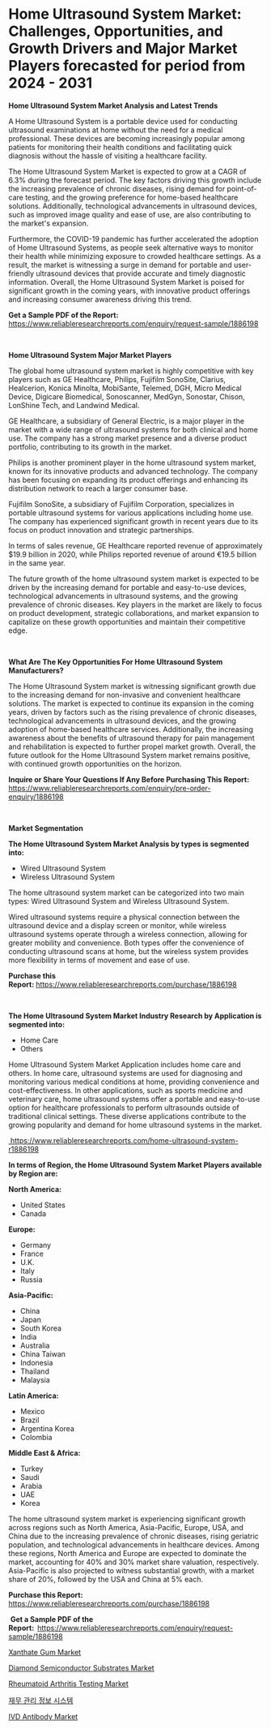 <p><h1>Home Ultrasound System Market: Challenges, Opportunities, and Growth Drivers and Major Market Players forecasted for period from 2024 - 2031</h1></p><p><strong>Home Ultrasound System Market Analysis and Latest Trends</strong></p>
<p><p>A Home Ultrasound System is a portable device used for conducting ultrasound examinations at home without the need for a medical professional. These devices are becoming increasingly popular among patients for monitoring their health conditions and facilitating quick diagnosis without the hassle of visiting a healthcare facility.</p><p>The Home Ultrasound System Market is expected to grow at a CAGR of 6.3% during the forecast period. The key factors driving this growth include the increasing prevalence of chronic diseases, rising demand for point-of-care testing, and the growing preference for home-based healthcare solutions. Additionally, technological advancements in ultrasound devices, such as improved image quality and ease of use, are also contributing to the market's expansion.</p><p>Furthermore, the COVID-19 pandemic has further accelerated the adoption of Home Ultrasound Systems, as people seek alternative ways to monitor their health while minimizing exposure to crowded healthcare settings. As a result, the market is witnessing a surge in demand for portable and user-friendly ultrasound devices that provide accurate and timely diagnostic information. Overall, the Home Ultrasound System Market is poised for significant growth in the coming years, with innovative product offerings and increasing consumer awareness driving this trend.</p></p>
<p><strong>Get a Sample PDF of the Report:&nbsp;</strong> <a href="https://www.reliableresearchreports.com/enquiry/request-sample/1886198">https://www.reliableresearchreports.com/enquiry/request-sample/1886198</a></p>
<p>&nbsp;</p>
<p><strong>Home Ultrasound System Major Market Players</strong></p>
<p><p>The global home ultrasound system market is highly competitive with key players such as GE Healthcare, Philips, Fujifilm SonoSite, Clarius, Healcerion, Konica Minolta, MobiSante, Telemed, DGH, Micro Medical Device, Digicare Biomedical, Sonoscanner, MedGyn, Sonostar, Chison, LonShine Tech, and Landwind Medical.</p><p>GE Healthcare, a subsidiary of General Electric, is a major player in the market with a wide range of ultrasound systems for both clinical and home use. The company has a strong market presence and a diverse product portfolio, contributing to its growth in the market. </p><p>Philips is another prominent player in the home ultrasound system market, known for its innovative products and advanced technology. The company has been focusing on expanding its product offerings and enhancing its distribution network to reach a larger consumer base.</p><p>Fujifilm SonoSite, a subsidiary of Fujifilm Corporation, specializes in portable ultrasound systems for various applications including home use. The company has experienced significant growth in recent years due to its focus on product innovation and strategic partnerships.</p><p>In terms of sales revenue, GE Healthcare reported revenue of approximately $19.9 billion in 2020, while Philips reported revenue of around €19.5 billion in the same year.</p><p>The future growth of the home ultrasound system market is expected to be driven by the increasing demand for portable and easy-to-use devices, technological advancements in ultrasound systems, and the growing prevalence of chronic diseases. Key players in the market are likely to focus on product development, strategic collaborations, and market expansion to capitalize on these growth opportunities and maintain their competitive edge.</p></p>
<p>&nbsp;</p>
<p><strong>What Are The Key Opportunities For Home Ultrasound System Manufacturers?</strong></p>
<p><p>The Home Ultrasound System market is witnessing significant growth due to the increasing demand for non-invasive and convenient healthcare solutions. The market is expected to continue its expansion in the coming years, driven by factors such as the rising prevalence of chronic diseases, technological advancements in ultrasound devices, and the growing adoption of home-based healthcare services. Additionally, the increasing awareness about the benefits of ultrasound therapy for pain management and rehabilitation is expected to further propel market growth. Overall, the future outlook for the Home Ultrasound System market remains positive, with continued growth opportunities on the horizon.</p></p>
<p><strong>Inquire or Share Your Questions If Any Before Purchasing This Report:</strong> <a href="https://www.reliableresearchreports.com/enquiry/pre-order-enquiry/1886198">https://www.reliableresearchreports.com/enquiry/pre-order-enquiry/1886198</a></p>
<p>&nbsp;</p>
<p><strong>Market Segmentation</strong></p>
<p><strong>The Home Ultrasound System Market Analysis by types is segmented into:</strong></p>
<p><ul><li>Wired Ultrasound System</li><li>Wireless Ultrasound System</li></ul></p>
<p><p>The home ultrasound system market can be categorized into two main types: Wired Ultrasound System and Wireless Ultrasound System. </p><p>Wired ultrasound systems require a physical connection between the ultrasound device and a display screen or monitor, while wireless ultrasound systems operate through a wireless connection, allowing for greater mobility and convenience. Both types offer the convenience of conducting ultrasound scans at home, but the wireless system provides more flexibility in terms of movement and ease of use.</p></p>
<p><strong>Purchase this Report:&nbsp;</strong><a href="https://www.reliableresearchreports.com/purchase/1886198">https://www.reliableresearchreports.com/purchase/1886198</a></p>
<p>&nbsp;</p>
<p><strong>The Home Ultrasound System Market Industry Research by Application is segmented into:</strong></p>
<p><ul><li>Home Care</li><li>Others</li></ul></p>
<p><p>Home Ultrasound System Market Application includes home care and others. In home care, ultrasound systems are used for diagnosing and monitoring various medical conditions at home, providing convenience and cost-effectiveness. In other applications, such as sports medicine and veterinary care, home ultrasound systems offer a portable and easy-to-use option for healthcare professionals to perform ultrasounds outside of traditional clinical settings. These diverse applications contribute to the growing popularity and demand for home ultrasound systems in the market.</p></p>
<p><a href="https://www.reliableresearchreports.com/home-ultrasound-system-r1886198">&nbsp;https://www.reliableresearchreports.com/home-ultrasound-system-r1886198</a></p>
<p><strong>In terms of Region, the Home Ultrasound System Market Players available by Region are:</strong></p>
<p>
    <p> <strong> North America: </strong>
        <ul>
            <li>United States</li>
            <li>Canada</li>
        </ul>
        </p> 
    <p> <strong> Europe: </strong>
        <ul>
            <li>Germany</li>
            <li>France</li>
            <li>U.K.</li>
            <li>Italy</li>
            <li>Russia</li>
        </ul>
        </p> 
    <p> <strong> Asia-Pacific: </strong>
        <ul>
            <li>China</li>
            <li>Japan</li>
            <li>South Korea</li>
            <li>India</li>
            <li>Australia</li>
            <li>China Taiwan</li>
            <li>Indonesia</li>
            <li>Thailand</li>
            <li>Malaysia</li>
        </ul>
        </p> 
    <p> <strong> Latin America: </strong>
        <ul>
            <li>Mexico</li>
            <li>Brazil</li>
            <li>Argentina Korea</li>
            <li>Colombia</li>
        </ul>
        </p> 
    <p> <strong> Middle East & Africa: </strong>
        <ul>
            <li>Turkey</li>
            <li>Saudi</li>
            <li>Arabia</li>
            <li>UAE</li>
            <li>Korea</li>
        </ul>
    </p>
    </p>
<p><p>The home ultrasound system market is experiencing significant growth across regions such as North America, Asia-Pacific, Europe, USA, and China due to the increasing prevalence of chronic diseases, rising geriatric population, and technological advancements in healthcare devices. Among these regions, North America and Europe are expected to dominate the market, accounting for 40% and 30% market share valuation, respectively. Asia-Pacific is also projected to witness substantial growth, with a market share of 20%, followed by the USA and China at 5% each.</p></p>
<p><strong>Purchase this Report: </strong><a href="https://www.reliableresearchreports.com/purchase/1886198">https://www.reliableresearchreports.com/purchase/1886198</a></p>
<p>&nbsp;<strong>Get a Sample PDF of the Report:&nbsp;&nbsp;</strong><a href="https://www.reliableresearchreports.com/enquiry/request-sample/1886198">https://www.reliableresearchreports.com/enquiry/request-sample/1886198</a></p>
<p><strong></strong></p>
<p><p><a href="https://www.linkedin.com/pulse/xanthate-gum-market-size-segmentation-trends-growth-analysis-qezfe?trackingId=fnPXd8uMTGilg2DIHaF9%2FA%3D%3D">Xanthate Gum Market</a></p><p><a href="https://medium.com/@keith.brown8975/diamond-semiconductor-substrates-market-outlook-complete-industry-analysis-2024-to-2031-a8ceb080464d">Diamond Semiconductor Substrates Market</a></p><p><a href="https://github.com/philipWlf74/Market-Research-Report-List-1/blob/main/rheumatoid-arthritis-testing-market.md">Rheumatoid Arthritis Testing Market</a></p><p><a href="https://github.com/JosefaRice/Market-Research-Report-List-2/blob/main/302559475560.md">재무 관리 정보 시스템</a></p><p><a href="https://github.com/jackPeters644/Market-Research-Report-List-1/blob/main/ivd-antibody-market.md">IVD Antibody Market</a></p></p>